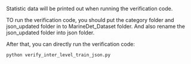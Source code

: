 Statistic data will be printed out when running the verification code.

TO run the verification code, you should put the category folder and json_updated folder in to MarineDet_Dataset folder. And also rename the json_updated folder into json folder.

After that, you can directly run the verification code:
```
python verify_inter_level_train_json.py
```
